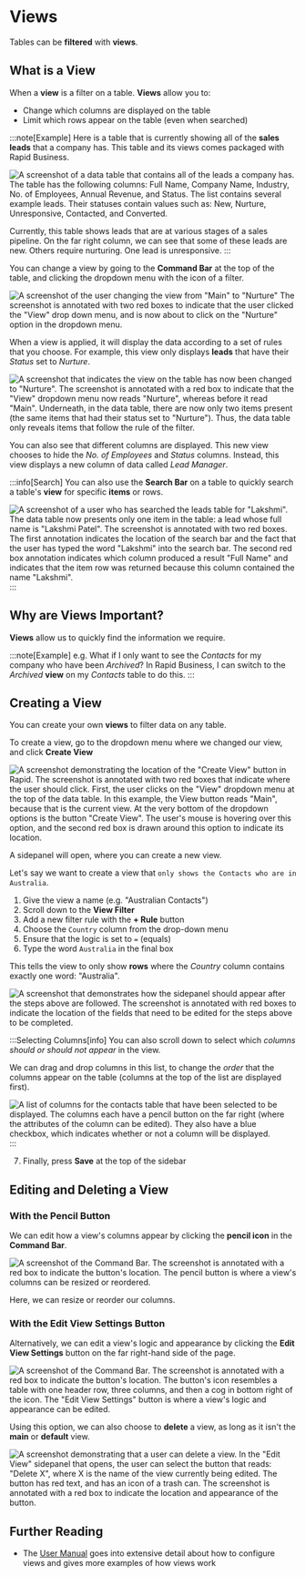 # Views

Tables can be **filtered** with **views**.

## What is a View

When a **view** is a filter on a table. **Views** allow you to:
- Change which columns are displayed on the table
- Limit which rows appear on the table (even when searched)

:::note[Example]
Here is a table that is currently showing all of the **sales leads** that a company has. This table and its views comes packaged with Rapid Business.

![A screenshot of a data table that contains all of the leads a company has. The table has the following columns: Full Name, Company Name, Industry, No. of Employees, Annual Revenue, and Status. The list contains several example leads. Their statuses contain values such as: New, Nurture, Unresponsive, Contacted, and Converted.](<all leads.png>)

Currently, this table shows leads that are at various stages of a sales pipeline. On the far right column, we can see that some of these leads are new. Others require nurturing. One lead is unresponsive.
:::

You can change a view by going to the **Command Bar** at the top of the table, and clicking the dropdown menu with the icon of a filter.

![A screenshot of the user changing the view from "Main" to "Nurture" The screenshot is annotated with two red boxes to indicate that the user clicked the "View" drop down menu, and is now about to click on the "Nurture" option in the dropdown menu.](<lead view select.png>)

When a view is applied, it will display the data according to a set of rules that you choose. For example, this view only displays **leads** that have their *Status* set to *Nurture*.

![A screenshot that indicates the view on the table has now been changed to "Nurture". The screenshot is annotated with a red box to indicate that the "View" dropdown menu now reads "Nurture", whereas before it read "Main". Underneath, in the data table, there are now only two items present (the same items that had their status set to "Nurture"). Thus, the data table only reveals items that follow the rule of the filter.](<leads nurture.png>)

You can also see that different columns are displayed. This new view chooses to hide the *No. of Employees* and *Status* columns. Instead, this view displays a new column of data called *Lead Manager*.

:::info[Search]
You can also use the **Search Bar** on a table to quickly search a table's **view** for specific **items** or rows.

![A screenshot of a user who has searched the leads table for "Lakshmi". The data table now presents only one item in the table: a lead whose full name is "Lakshmi Patel". The screenshot is annotated with two red boxes. The first annotation indicates the location of the search bar and the fact that the user has typed the word "Lakshmi" into the search bar. The second red box annotation indicates which column produced a result "Full Name" and indicates that the item row was returned because this column contained the name "Lakshmi".](search.png)
:::

## Why are Views Important?

**Views** allow us to quickly find the information we require.

:::note[Example]
e.g. What if I only want to see the *Contacts* for my company who have been *Archived*? In Rapid Business, I can switch to the *Archived* **view** on my *Contacts* table to do this.
:::

## Creating a View

You can create your own **views** to filter data on any table.

To create a view, go to the dropdown menu where we changed our view, and click **Create View**

![A screenshot demonstrating the location of the "Create View" button in Rapid. The screenshot is annotated with two red boxes that indicate where the user should click. First, the user clicks on the "View" dropdown menu at the top of the data table. In this example, the View button reads "Main", because that is the current view. At the very bottom of the dropdown options is the button "Create View". The user's mouse is hovering over this option, and the second red box is drawn around this option to indicate its location.](<create view.png>)

A sidepanel will open, where you can create a new view.

Let's say we want to create a view that ``only shows the Contacts who are in Australia``.

1. Give the view a name (e.g. "Australian Contacts")
2. Scroll down to the **View Filter**
3. Add a new filter rule with the **+ Rule** button
4. Choose the `Country` column from the drop-down menu
5. Ensure that the logic is set to `=` (equals)
6. Type the word `Australia` in the final box

This tells the view to only show **rows** where the *Country* column contains exactly one word: "Australia".

![A screenshot that demonstrates how the sidepanel should appear after the steps above are followed. The screenshot is annotated with red boxes to indicate the location of the fields that need to be edited for the steps above to be completed.](<new view.png>)

:::Selecting Columns[info]
You can also scroll down to select which *columns should or should not appear* in the view.

We can drag and drop columns in this list, to change the *order* that the columns appear on the table (columns at the top of the list are displayed first).

![A list of columns for the contacts table that have been selected to be displayed. The columns each have a pencil button on the far right (where the attributes of the column can be edited). They also have a blue checkbox, which indicates whether or not a column will be displayed.](<columns order.png>)
:::

7. Finally, press **Save** at the top of the sidebar

## Editing and Deleting a View

### With the Pencil Button

We can edit how a view's columns appear by clicking the **pencil icon** in the **Command Bar**.

![A screenshot of the Command Bar. The screenshot is annotated with a red box to indicate the button's location. The pencil button is where a view's columns can be resized or reordered.](<edit view.png>)

Here, we can resize or reorder our columns.

### With the Edit View Settings Button

Alternatively, we can edit a view's logic and appearance by clicking the **Edit View Settings** button on the far right-hand side of the page.

![A screenshot of the Command Bar. The screenshot is annotated with a red box to indicate the button's location. The button's icon resembles a table with one header row, three columns, and then a cog in bottom right of the icon. The "Edit View Settings" button is where a view's logic and appearance can be edited.](<edit view setting.png>)

Using this option, we can also choose to **delete** a view, as long as it isn't the **main** or **default** view.

![A screenshot demonstrating that a user can delete a view. In the "Edit View" sidepanel that opens, the user can select the button that reads: "Delete X", where X is the name of the view currently being edited. The button has red text, and has an icon of a trash can. The screenshot is annotated with a red box to indicate the location and appearance of the button.](<delete view.png>)

## Further Reading

- The [User Manual](<./docs/Rapid/User%20Manual/Explorer/Views/Views-Overview>) goes into extensive detail about how to configure views and gives more examples of how views work